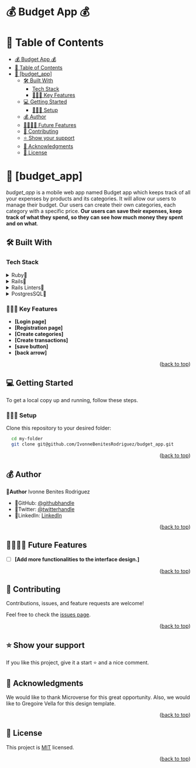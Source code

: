 #   💰 Budget App  💰

# 📗 Table of Contents

- [💰 Budget App  💰](#-budget-app--)
- [📗 Table of Contents](#-table-of-contents)
- [📖 \[budget\_app\] ](#-budget_app-)
  - [🛠 Built With ](#-built-with-)
    - [Tech Stack ](#tech-stack-)
    - [🧑🏽‍🍳 Key Features ](#-key-features-)
  - [💻 Getting Started ](#-getting-started-)
    - [🧑🏽‍🍳 Setup](#-setup)
  - [💰 Author ](#-author-)
  - [🔭🧑🏽‍🍳 Future Features ](#-future-features-)
  - [🤝 Contributing ](#-contributing-)
  - [⭐️ Show your support ](#️-show-your-support-)
  - [🙏 Acknowledgments ](#-acknowledgments-)
  - [📝 License ](#-license-)

<!-- PROJECT DESCRIPTION -->

# 📖 [budget_app] <a name="about-project"></a>
*budget_app* is a mobile web app named Budget app which keeps track of all your expenses by products and its categories. It will allow our users to manage their budget. Our users can create their own categories, each category with a specific price. **Our users can save their expenses, keep track of what they spend, so they can see how much money they spent and on what**.
<br/>

## 🛠 Built With <a name="built-with"></a>

### Tech Stack <a name="tech-stack"></a>

<details>
<summary>Ruby🌷</summary>
  <ul>
    <li><a href="https://www.ruby-lang.org/es/">Ruby🌷</a></li>
  </ul>
  </details>
  <details>
  <summary>Rails🌷</summary>
  <ul>
    <li><a href="https://rubyonrails.org/">Rails🌷</a></li>
  </ul>
</details>
<details>
  <summary>Rails Linters🌷</summary>
  <ul>
    <li><a href="https://github.com/microverseinc/linters-config/tree/master/ror">Rails Linters🌷</a></li>
  </ul>
</details>
<details>
  <summary>PostgresSQL🌷</summary>
  <ul>
    <li><a href="https://www.postgresql.org/download/macosx/">PostgresSQL🌷</a></li>
  </ul>
</details>

### 🧑🏽‍🍳 Key Features <a name="key-features"></a>
- **[Login page]**
- **[Registration page]**
- **[Create categories]**
- **[Create transactions]**
- **[save button]**
- **[back arrow]**

<p align="right">(<a href="#readme-top">back to top</a>)</p>

## 💻 Getting Started <a name="getting-started"></a>

To get a local copy up and running, follow these steps.

### 🧑🏽‍🍳 Setup

Clone this repository to your desired folder:


```sh
  cd my-folder
  git clone git@github.com/IvonneBenitesRodriguez/budget_app.git
```

<p align="right">(<a href="#readme-top">back to top</a>)</p>

## 💰 Author <a name="author"></a>

🌸**Author** Ivonne Benites Rodriguez <br/>

- 🌷GitHub: [@githubhandle](https://github.com/IvonneBenitesRodriguez)
- 🌷Twitter: [@twitterhandle](https://twitter.com/IvonneBenitesR)
- 🌷LinkedIn: [LinkedIn](https://www.linkedin.com/in/ivonnebenites/)
  

<p align="right">(<a href="#readme-top">back to top</a>)</p>

## 🔭🧑🏽‍🍳 Future Features <a name="future-features"></a>

- [ ] **[Add more functionalities to the interface design.]**

<p align="right">(<a href="#readme-top">back to top</a>)</p>

## 🤝 Contributing <a name="contributing"></a>

Contributions, issues, and feature requests are welcome!

Feel free to check the [issues page](../../issues/).

<p align="right">(<a href="#readme-top">back to top</a>)</p>

## ⭐️ Show your support <a name="support"></a>

If you like this project, give it a start ⭐️ and a nice comment.


## 🙏 Acknowledgments <a name="acknowledgements"></a>

We would like to thank Microverse for this great opportunity.
Also, we would like to Gregoire Vella for this design template.

<p align="right">(<a href="#readme-top">back to top</a>)</p>

<!-- LICENSE -->

## 📝 License <a name="license"></a>

This project is [MIT](./LICENSE) licensed.

<p align="right">(<a href="#readme-top">back to top</a>)</p>
